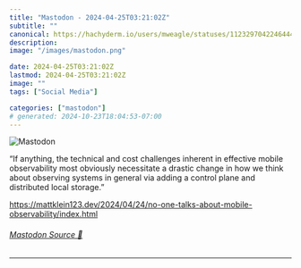 ```yaml
---
title: "Mastodon - 2024-04-25T03:21:02Z"
subtitle: ""
canonical: https://hachyderm.io/users/mweagle/statuses/112329704224644425
description:
image: "/images/mastodon.png"

date: 2024-04-25T03:21:02Z
lastmod: 2024-04-25T03:21:02Z
image: ""
tags: ["Social Media"]

categories: ["mastodon"]
# generated: 2024-10-23T18:04:53-07:00
---
```

![Mastodon](/images/mastodon.png)

<p>“If anything, the technical and cost challenges inherent in effective mobile observability most obviously necessitate a drastic change in how we think about observing systems in general via adding a control plane and distributed local storage.”</p><p><a href="https://mattklein123.dev/2024/04/24/no-one-talks-about-mobile-observability/index.html" target="_blank" rel="nofollow noopener noreferrer" translate="no"><span class="invisible">https://</span><span class="ellipsis">mattklein123.dev/2024/04/24/no</span><span class="invisible">-one-talks-about-mobile-observability/index.html</span></a></p>


###### [Mastodon Source 🐘](https://hachyderm.io/@mweagle/112329704224644425)

___

